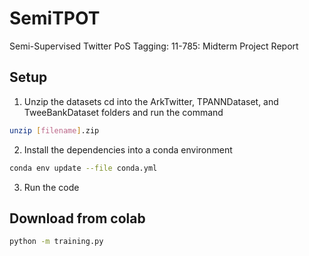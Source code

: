 # SemiTPOT
Semi-Supervised Twitter PoS Tagging: 11-785: Midterm Project Report

## Setup

1) Unzip the datasets
cd into the ArkTwitter, TPANNDataset, and TweeBankDataset folders and run the command

```bash
unzip [filename].zip
```

2) Install the dependencies into a conda environment

```bash
conda env update --file conda.yml
```

3) Run the code

## Download from colab

```bash
python -m training.py
```
